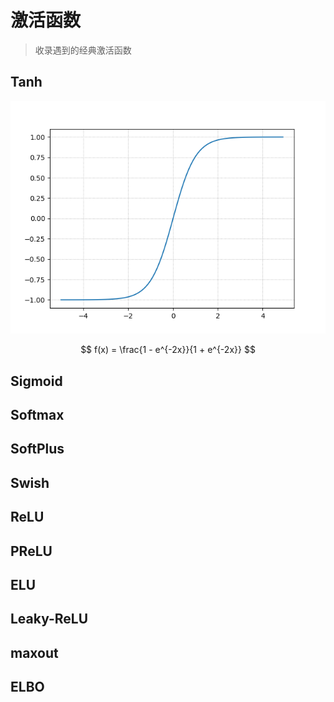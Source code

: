 # 激活函数

> 收录遇到的经典激活函数

## Tanh

![alt text](assets/激活函数/image.png)

$$
f(x) = \frac{1 - e^{-2x}}{1 + e^{-2x}}
$$

## Sigmoid

## Softmax

## SoftPlus

## Swish

## ReLU

## PReLU

## ELU

## Leaky-ReLU

## maxout

## ELBO

